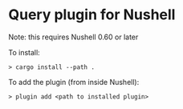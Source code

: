# Query plugin for Nushell

Note: this requires Nushell 0.60 or later

To install:

```
> cargo install --path .
```

To add the plugin (from inside Nushell):
```
> plugin add <path to installed plugin>
